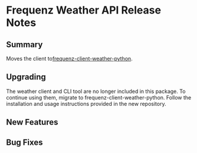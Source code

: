 # Frequenz Weather API Release Notes

## Summary

Moves the client to[frequenz-client-weather-python](https://github.com/frequenz-floss/frequenz-client-weather-python).

## Upgrading

The weather client and CLI tool are no longer included in this package. To
continue using them, migrate to frequenz-client-weather-python. Follow
the installation and usage instructions provided in the new repository.

## New Features

## Bug Fixes
